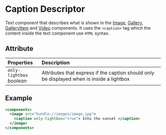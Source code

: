 # Caption Descriptor

Text component that describes what is shown in the 
[Image](../components/Image.md), [Gallery](../components/Gallery.md),
[GalleryItem](../components/gallery/GalleryItem.md) and
[Video](../components/Video.md) components. It uses the `<caption>` tag which 
the content inside the text component use `HTML` syntax.

## Attribute

| Properties                      | Description                                                                               |
| :------------------------------ | :---------------------------------------------------------------------------------------- |
| `only-lightbox` <br/> _boolean_ | Attributes that express if the caption should only be displayed when is inside a lightbox |

## Example

```xml
<components>
  <image src="bundle://images/image.jpg">
    <caption only-lightbox="true"> Into the sunset </caption>
  </image>
</components>
```